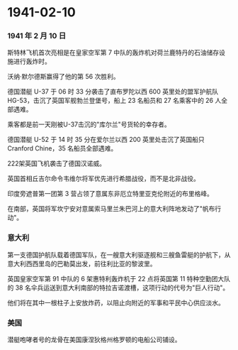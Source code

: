 # 1941-02-10

### 1941 年 2 月 10 日

斯特林飞机首次亮相是在皇家空军第 7
中队的轰炸机对荷兰鹿特丹的石油储存设施进行轰炸时。

沃纳·默尔德斯赢得了他的第 56 次胜利。

德国潜艇 U-37 于 06 时 33 分袭击了直布罗陀以西 600 英里处的盟军护航队
HG-53，击沉了英国军舰勃兰登堡号，船上 23 名船员和 27 名乘客中的 26
人全部遇难。

乘客都是前一天刚被U-37击沉的"库尔兰"号货轮的幸存者。

德国潜艇 U-52 于 14 时 35 分在爱尔兰以西 200 英里处击沉了英国船只
Cranford Chine，35 名船员全部遇难。

222架英国飞机袭击了德国汉诺威。

英国首相丘吉尔命令韦维尔将军优先进行希腊战役，而不是北非战役。

印度旁遮普第一团第 3 营占领了意属东非厄立特里亚克伦附近的布里格峰。

在南部，英国将军坎宁安对意属索马里兰朱巴河上的意大利阵地发动了"帆布行动"。

### 意大利

第一支德国护航队载着德国军队，在一艘意大利驱逐舰和三艘鱼雷艇的护航下，从意大利西西里岛的巴勒莫出发，前往利比亚的黎波里。

英国皇家空军第 91 中队的 6 架惠特利轰炸机于 22 点将英国第 11
特种空勤团大队的 38
名伞兵运送到意大利南部的特拉吉诺渡槽，这项行动的代号为"巨人行动"。

他们将在其中一根柱子上安放炸药，以阻止向附近的军事和平民中心供应淡水。

### 美国

潜艇咆哮者号的龙骨在美国康涅狄格州格罗顿的电船公司铺设。